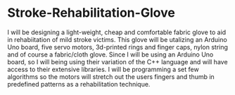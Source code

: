 # Stroke-Rehabilitation-Glove
I will be designing a light-weight, cheap and comfortable fabric glove to aid in rehabiitation of mild stroke victims. 
This glove will be utalizing an Arduino Uno board, five servo motors, 3d-printed rings and finger caps, nylon string and of course a fabric/cloth glove. Since I will be using an Arduino Uno board, so I will being using their variation of the C++ language and will have access to their extensive libraries. I will be programming a set few algorithms so the motors will stretch out the users fingers and thumb in predefined patterns as a rehabilitation technique. 
